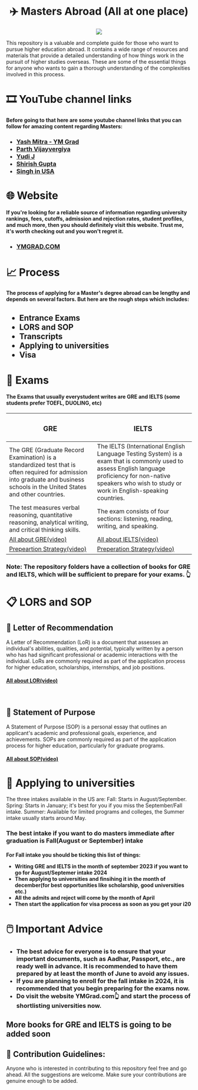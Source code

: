 <h1 align="center" id="title"> ✈️ Masters Abroad (All at one place) </h1>

<p align="center"><img src="https://www.edwiseinternational.com/images/%E2%80%8BStudy-Abroad-Consultants-25-Feb-2019.jpg"></p>

<p id="description">This repository is a valuable and complete guide for those who want to pursue higher education abroad. It contains a wide range of resources and materials that provide a detailed understanding of how things work in the pursuit of higher studies overseas. These are some of the essential things for anyone who wants to gain a thorough understanding of the complexities involved in this process.</p>

<h1> 🎞️ YouTube channel links</h1>
<h4>  Before going to that here are some youtube channel links that you can follow for amazing content regarding Masters: </h4>
<h3>
  
  - [Yash Mitra - YM Grad](https://www.youtube.com/@YashMittraYMGrad)  
  - [Parth Vijayvergiya](https://www.youtube.com/@ParthVijayvergiya)
  - [ Yudi J ](https://www.youtube.com/@YudiJ)
  - [ Shirish Gupta ](https://www.youtube.com/@ShirishGee)
  - [Singh in USA ](https://www.youtube.com/@SinghinUSA)
</h3>

<h1>
  🌐 Website
  <h4>
  If you're looking for a reliable source of information regarding university rankings, fees, cutoffs, admission and rejection rates, student profiles, and much more, then you should definitely visit this website. Trust me, it's worth checking out and you won't regret it.
    </h4>
  <h3>

  - [YMGRAD.COM](https://ymgrad.com/)
  </h3>
</h1>



<h1> 📈 Process</h1>
<h4> The process of applying for a Master's degree abroad can be lengthy and depends on several factors. But here are the rough steps which includes:</h4><h2>

- Entrance Exams
- LORS and SOP
- Transcripts
- Applying to universities
- Visa
</h2>

<h1> 📝 Exams</h1>
<h4> The Exams that usually everystudent writes are GRE and IELTS (some students prefer TOEFL, DUOLING, etc)  </h4>

| <h3>GRE</h3>                             | <h3>IELTS</h3>                                                                               |
| ---------------------------------------- | -------------------------------------------------------------------------------------------------- |
| The GRE (Graduate Record Examination) is a standardized test that is often required for admission into graduate and business schools in the United States and other countries.| The IELTS (International English Language Testing System) is a exam that is commonly used to assess English language proficiency for non-native speakers who wish to study or work in English-speaking countries. |
|  The test measures verbal reasoning, quantitative reasoning, analytical writing, and critical thinking skills.|  The exam consists of four sections: listening, reading, writing, and speaking. |
| [All about GRE(video)](https://youtu.be/_Ob8-1WBXzM)     | [All about IELTS(video)](https://youtu.be/bU-0wIErEwg)                                      |
| [Prepeartion Strategy(video)](https://youtu.be/9JWaFOQ5azU)      | [Preperation Strategy(video)](https://youtu.be/QS4LK13AV-c)                                      |

<h3>Note: The repository folders have a collection of books for GRE and IELTS, which will be sufficient to prepare for your exams. 👆 </h3>


<h1>📋 LORS and SOP</h1>

<h2>📃 Letter of Recommendation</h2>
 <p> A Letter of Recommendation (LoR) is a document that assesses an individual's abilities, qualities, and potential, typically written by a person who has had significant professional or academic interactions with the individual. LoRs are commonly required as part of the application process for higher education, scholarships, internships, and job positions.</p>
   
 <h4>
  
  [All about LOR(video)](https://youtu.be/lajqEVRe9LU) 

</h4>
 <br>
 <h2>📜 Statement of Purpose</h2>
 <p> A Statement of Purpose (SOP) is a personal essay that outlines an applicant's academic and professional goals, experience, and achievements. SOPs are commonly required as part of the application process for higher education, particularly for graduate programs.</p>
 
 <h4> 
  
  [All about SOP(video)](https://youtu.be/Vc3CQN0IlGs) 

</h4>

<h1>🎲 Applying to universities</h1>

<p> The three intakes available in the US are: Fall: Starts in August/September. Spring: Starts in January; it's best for you if you miss the September/Fall intake. Summer: Available for limited programs and colleges, the Summer intake usually starts around May.</p>

<h3>The best intake if you want to do masters immediate after graduation is Fall(August or September) intake</h3>
<h4> For Fall intake you should be ticking this list of things:

- Writing GRE and IELTS in the month of september 2023 if you want to go for August/Septemer intake 2024
- Then applying to universities and finsihing it in the month of december(for best opportunities like scholarship, good universities etc.)
- All the admits and reject will come by the month of April
- Then start the application for visa process as soon as you get your i20

</h3>

<h1>🖱️ Important Advice</h1>

<h3>

- The best advice for everyone is to ensure that your important documents, such as Aadhar, Passport, etc., are ready well in advance. It is recommended to have them prepared by at least the month of June to avoid any issues.
- If you are planning to enroll for the fall intake in 2024, it is recommended that you begin preparing for the exams now.
- Do visit the website YMGrad.com👆 and start the process of shortlisting universities now.
</h3>

<h2> More books for GRE and IELTS is going to be added soon</h2>


<h2>🍰 Contribution Guidelines:</h2>

Anyone who is interested in contributing to this repository feel free and go ahead. All the suggestions are welcome. Make sure your contributions are genuine enough to be added.

